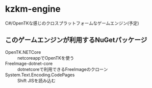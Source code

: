 # kzkm-engine
C#/OpenTKな感じのクロスプラットフォームなゲームエンジン(予定)

## このゲームエンジンが利用するNuGetパッケージ
<dl>
  <dt> OpenTK.NETCore </dt>
  <dd> netcoreappでOpenTKを使う </dd>
  
  <dt> FreeImage-dotnet-core </dt>
  <dd> dotnetcoreで利用できるFreeImageのクローン </dd>

  <dt> System.Text.Encoding.CodePages </dt>
  <dd> Shift JISを読み込む </dd>
</dl>
